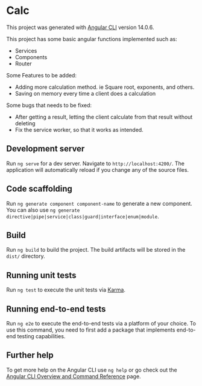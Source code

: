 # Calc

This project was generated with [Angular CLI](https://github.com/angular/angular-cli) version 14.0.6.

This project has some basic angular functions implemented such as:
* Services
* Components
* Router

Some Features to be added: 
* Adding more calculation method. ie Square root, exponents, and others.
* Saving on memory every time a client does a calculation

Some bugs that needs to be fixed:
* After getting a result, letting the client calculate from that result without deleting
* Fix the service worker, so that it works as intended.

## Development server

Run `ng serve` for a dev server. Navigate to `http://localhost:4200/`. The application will automatically reload if you change any of the source files.

## Code scaffolding

Run `ng generate component component-name` to generate a new component. You can also use `ng generate directive|pipe|service|class|guard|interface|enum|module`.

## Build

Run `ng build` to build the project. The build artifacts will be stored in the `dist/` directory.

## Running unit tests

Run `ng test` to execute the unit tests via [Karma](https://karma-runner.github.io).

## Running end-to-end tests

Run `ng e2e` to execute the end-to-end tests via a platform of your choice. To use this command, you need to first add a package that implements end-to-end testing capabilities.

## Further help

To get more help on the Angular CLI use `ng help` or go check out the [Angular CLI Overview and Command Reference](https://angular.io/cli) page.
